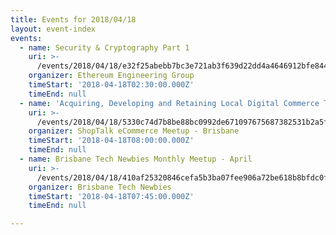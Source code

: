 ```yaml
---
title: Events for 2018/04/18
layout: event-index
events:
  - name: Security & Cryptography Part 1
    uri: >-
      /events/2018/04/18/e32f25abebb7bc3e721ab3f639d22dd4a4646912bfe8442c82a6596e58cce406
    organizer: Ethereum Engineering Group
    timeStart: '2018-04-18T02:30:00.000Z'
    timeEnd: null
  - name: 'Acquiring, Developing and Retaining Local Digital Commerce Talent'
    uri: >-
      /events/2018/04/18/5330c74d7b8be88bc0992de671097675687382531b2a5f2fe63809f0eafbeb0d
    organizer: ShopTalk eCommerce Meetup - Brisbane
    timeStart: '2018-04-18T08:00:00.000Z'
    timeEnd: null
  - name: Brisbane Tech Newbies Monthly Meetup - April
    uri: >-
      /events/2018/04/18/410af25320846cefa5b3ba07fee906a72be618b8bfdc0fa869f9c949352e7b0b
    organizer: Brisbane Tech Newbies
    timeStart: '2018-04-18T07:45:00.000Z'
    timeEnd: null

---
```


